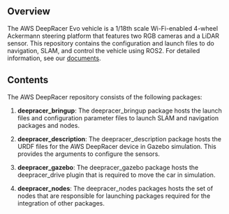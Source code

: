 ## Overview

The AWS DeepRacer Evo vehicle is a 1/18th scale Wi-Fi-enabled 4-wheel Ackermann steering platform that features two RGB cameras and a LiDAR sensor. This repository contains the configuration and launch files to do navigation, SLAM, and control the vehicle using ROS2. For detailed information, see our [documents](https://github.com/redHaunter/aws-deepracer/tree/main/docs).
## Contents

The AWS DeepRacer repository consists of the following packages:

1. **deepracer_bringup**: The deepracer_bringup package hosts the launch files and configuration parameter files to launch SLAM and navigation packages and nodes.

1. **deepracer_description**: The deepracer_description package hosts the URDF files for the AWS DeepRacer device in Gazebo simulation. This provides the arguments to configure the sensors.

1. **deepracer_gazebo**: The deepracer_gazebo package hosts the deepracer_drive plugin that is required to move the car in simulation.

1. **deepracer_nodes**: The deepracer_nodes packages hosts the set of nodes that are responsible for launching packages required for the integration of other packages.
